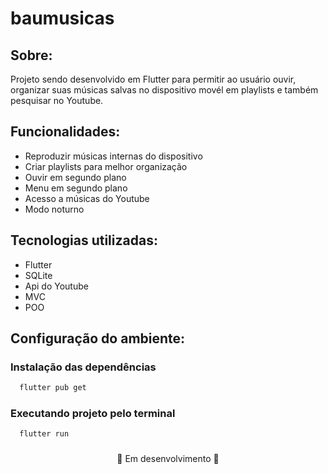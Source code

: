 # baumusicas
## Sobre:
<p>Projeto sendo desenvolvido em Flutter para permitir ao usuário ouvir, organizar suas músicas salvas no dispositivo movél  em playlists e também pesquisar no Youtube.</p>

## Funcionalidades:
- Reproduzir músicas internas do dispositivo
- Criar playlists para melhor organização
- Ouvir em segundo plano
- Menu em segundo plano
- Acesso a músicas do Youtube
- Modo noturno

## Tecnologias utilizadas:
- Flutter
- SQLite
- Api do Youtube
- MVC
- POO

## Configuração do ambiente:

### Instalação das dependências
```bash
  flutter pub get
```
### Executando projeto pelo terminal
```bash
  flutter run
```

### 
<p align="center">🚧 Em desenvolvimento 🚧</p>
